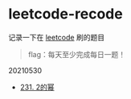 # leetcode-recode

记录一下在 [leetcode](https://www.leetcode.com) 刷的题目

> flag：每天至少完成每日一题！

20210530

+ [231. 2的幂](./src/main/java/org/example/leetcode/Q0231.java)